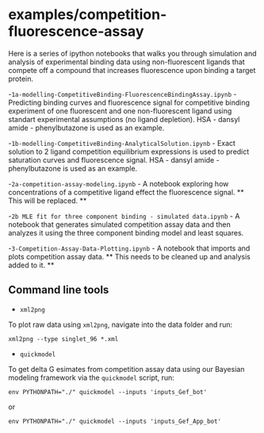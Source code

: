 # examples/competition-fluorescence-assay

Here is a series of ipython notebooks that walks you through simulation and analysis of experimental binding data using non-fluorescent ligands that compete off a compound that increases fluorescence upon binding a target protein.

-`1a-modelling-CompetitiveBinding-FluorescenceBindingAssay.ipynb` - Predicting binding curves and fluorescence signal for competitive binding experiment of one fluorescent and one non-fluorescent ligand using standart experimental assumptions (no ligand depletion). HSA - dansyl amide - phenylbutazone is used as an example.

-`1b-modelling-CompetitiveBinding-AnalyticalSolution.ipynb` - Exact solution to 2 ligand competition equilibrium expressions is used to predict saturation curves and fluorescence signal. HSA - dansyl amide - phenylbutazone is used as an example.

-`2a-competition-assay-modeling.ipynb` - A notebook exploring how concentrations of a competitive ligand effect the fluorescence signal. ** This will be replaced. **

-`2b MLE fit for three component binding - simulated data.ipynb` - A notebook that generates simulated competition assay data and then analyzes it using the three component binding model and least squares.

-`3-Competition-Assay-Data-Plotting.ipynb` - A notebook that imports and plots competition assay data. ** This needs to be cleaned up and analysis added to it. **

## Command line tools 

* `xml2png`

To plot raw data using `xml2png`, navigate into the data folder and run:

`xml2png --type singlet_96 *.xml`

* `quickmodel`

To get delta G esimates from competition assay data using our Bayesian modeling framework via the `quickmodel` script, run:

`env PYTHONPATH="./" quickmodel --inputs 'inputs_Gef_bot'`

or

`env PYTHONPATH="./" quickmodel --inputs 'inputs_Gef_App_bot'`

